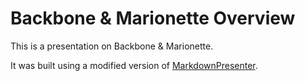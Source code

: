 # Backbone & Marionette Overview

This is a presentation on Backbone & Marionette.

It was built using a modified version of [MarkdownPresenter](http://jsakamoto.github.com/MarkdownPresenter/Presenter.html).
